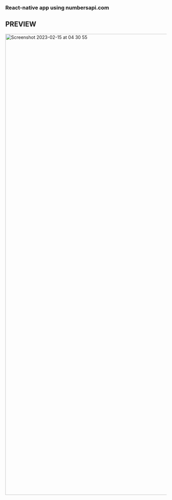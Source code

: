 ### React-native app using numbersapi.com 
## PREVIEW
<img width="1440" alt="Screenshot 2023-02-15 at 04 30 55" src="https://user-images.githubusercontent.com/103273798/218920520-807c8726-8300-4634-a16d-9168b5b36d24.png">
